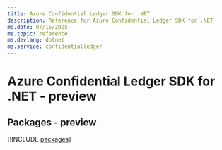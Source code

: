 ```yaml
---
title: Azure Confidential Ledger SDK for .NET
description: Reference for Azure Confidential Ledger SDK for .NET
ms.date: 07/15/2025
ms.topic: reference
ms.devlang: dotnet
ms.service: confidentialledger
---
```

# Azure Confidential Ledger SDK for .NET - preview
## Packages - preview
[!INCLUDE [packages](confidential-ledger-index.md)]